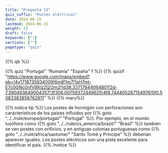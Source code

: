 ```yaml
---
title: "Pregunta 13"
quiz_suffix: "Postes eléctricos"
date: 2024-06-15
lastmod: 2024-06-15
weight: 23
draft: false
keywords: [""]
sections: [""]
pagetype: "quiz"
---
```


{{% qb %}}

{{% quiz "Portugal" "Rumanía" "España" 1 %}}
{{% quizif "https://www.google.com/maps/embed?pb=!4v1718735934009!6m8!1m7!1sH7mt-E7c0GNc0nfV9XlzZQ!2m2!1d38.33717844064801!2d-7.390493649004357!3f306.00759372449625!4f8.744405287154976!5f0.5083383856762611" %}}
{{% maru%}}


<div class="googlemap-if ansarea transparent-area">
{{% notice tip %}}
Los postes de hormigón con perforaciones son característicos de los países influidos por {{% goto "../../rule/europe/portugal/" "Portugal" %}}. Por ejemplo, en el mundo lusófono como {{% goto "../../rule/cs_america/brazil/" "Brasil" %}} también se ven postes con orificios, y en antiguas colonias portuguesas como {{% goto "../../rule/africa/saotome/" "Santo Tomé y Príncipe" %}} deberían aparecer iguales. Los postes eléctricos son una pista excelente para identificar el país.
{{% /notice %}}
</div>
